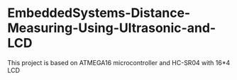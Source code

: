 # EmbeddedSystems-Distance-Measuring-Using-Ultrasonic-and-LCD
This project is based on ATMEGA16 microcontroller and HC-SR04 with 16*4 LCD
